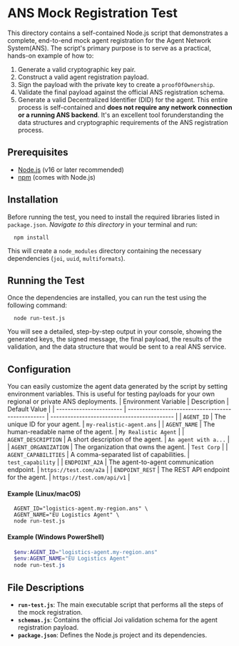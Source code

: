 # ANS Mock Registration Test
This directory contains a self-contained Node.js script that demonstrates a complete, end-to-end mock agent registration for the Agent Network System(ANS).
The script's primary purpose is to serve as a practical, hands-on example of how to:
1.  Generate a valid cryptographic key pair.
2.  Construct a valid agent registration payload.
3.  Sign the payload with the private key to create a `proofOfOwnership`.
4.  Validate the final payload against the official ANS registration schema.
5.  Generate a valid Decentralized Identifier (DID) for the agent.
This entire process is self-contained and **does not require any network connection or a running ANS backend**. It's an excellent tool forunderstanding the data structures and cryptographic requirements of the ANS registration process.

## Prerequisites
*   [Node.js](https://nodejs.org/) (v16 or later recommended)
*   [npm](https://www.npmjs.com/) (comes with Node.js)


## Installation
Before running the test, you need to install the required libraries listed in `package.json`. *Navigate to this directory* in your terminal and run:

```shell
  npm install
```

This will create a `node_modules` directory containing the necessary dependencies (`joi`, `uuid`, `multiformats`).

## Running the Test
Once the dependencies are installed, you can run the test using the following command:

```shell
  node run-test.js
```

You will see a detailed, step-by-step output in your console, showing the generated keys, the signed message, the final payload, the results of the
validation, and the data structure that would be sent to a real ANS service.
## Configuration
You can easily customize the agent data generated by the script by setting environment variables. This is useful for testing payloads for your own
regional or private ANS deployments.
| Environment Variable    | Description                                       | Default Value                               |
| ----------------------- | ------------------------------------------------- | ------------------------------------------- |
| `AGENT_ID`              | The unique ID for your agent.                     | `my-realistic-agent.ans`                    |
| `AGENT_NAME`            | The human-readable name of the agent.             | `My Realistic Agent`                        |
| `AGENT_DESCRIPTION`     | A short description of the agent.                 | `An agent with a...`                        |
| `AGENT_ORGANIZATION`    | The organization that owns the agent.             | `Test Corp`                                 |
| `AGENT_CAPABILITIES`    | A comma-separated list of capabilities.           | `test_capability`                           |
| `ENDPOINT_A2A`          | The agent-to-agent communication endpoint.        | `https://test.com/a2a`                      |
| `ENDPOINT_REST`         | The REST API endpoint for the agent.              | `https://test.com/api/v1`                   |

#### Example (Linux/macOS)

```shell
  AGENT_ID="logistics-agent.my-region.ans" \
  AGENT_NAME="EU Logistics Agent" \
  node run-test.js
```

#### Example (Windows PowerShell)

```powershell
  $env:AGENT_ID="logistics-agent.my-region.ans"
  $env:AGENT_NAME="EU Logistics Agent"
  node run-test.js
```

## File Descriptions
*   **`run-test.js`**: The main executable script that performs all the steps of the mock registration.
*   **`schemas.js`**: Contains the official Joi validation schema for the agent registration payload.
*   **`package.json`**: Defines the Node.js project and its dependencies.